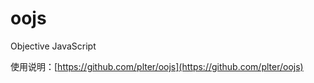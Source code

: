 oojs
====

Objective JavaScript

使用说明：[https://github.com/plter/oojs](https://github.com/plter/oojs)